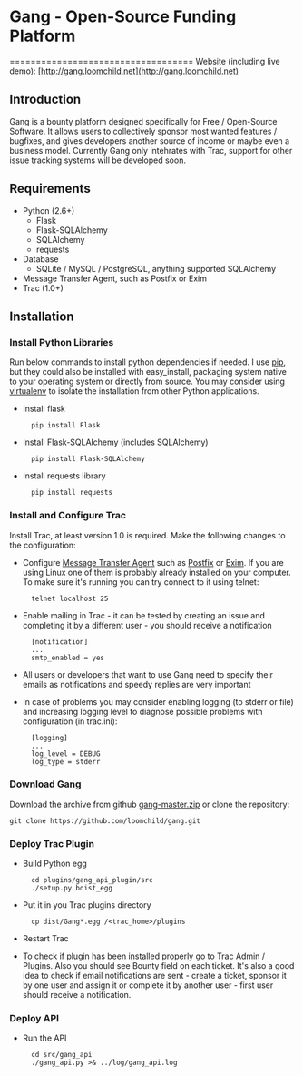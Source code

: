 # Gang - Open-Source Funding Platform
===================================
Website (including live demo): [http://gang.loomchild.net](http://gang.loomchild.net)

Introduction
------------
Gang is a bounty platform designed specifically for Free / Open-Source Software. It allows users to collectively sponsor most wanted features / bugfixes, and gives developers another source of income or maybe even a business model. Currently Gang only intehrates with Trac, support for other issue tracking systems will be developed soon.
 
Requirements
------------
* Python (2.6+)
	* Flask
	* Flask-SQLAlchemy 
	* SQLAlchemy 
	* requests
* Database 
	* SQLite / MySQL / PostgreSQL, anything supported SQLAlchemy
* Message Transfer Agent, such as Postfix or Exim
* Trac (1.0+)

Installation
------------

### Install Python Libraries
Run below commands to install python dependencies if needed. I use [pip](http://www.pip-installer.org), but they could also be installed with easy_install, packaging system native to your operating system or directly from source. You may consider using [virtualenv](http://www.virtualenv.org) to isolate the installation from other Python applications.

* Install flask

		pip install Flask

* Install Flask-SQLAlchemy (includes SQLAlchemy)

		pip install Flask-SQLAlchemy

* Install requests library

		pip install requests

### Install and Configure Trac
Install Trac, at least version 1.0 is required. Make the following changes to the configuration:

* Configure [Message Transfer Agent](https://en.wikipedia.org/wiki/Mail_transfer_agent) such as [Postfix](http://www.postfix.org/) or [Exim](http://www.exim.org/). If you are using Linux one of them is probably already installed on your computer. To make sure it's running you can try connect to it using telnet:

		telnet localhost 25

* Enable mailing in Trac - it can be tested by creating an issue and completing it by a different user - you should receive a notification  		

		[notification]
		...
		smtp_enabled = yes

* All users or developers that want to use Gang need to specify their emails as notifications and speedy replies are very important
* In case of problems you may consider enabling logging (to stderr or file) and increasing logging level to diagnose possible problems with configuration (in trac.ini):

		[logging]
		...
		log_level = DEBUG
		log_type = stderr

### Download Gang
Download the archive from github [gang-master.zip](https://github.com/loomchild/gang/archive/master.zip) or clone the repository:
	
	git clone https://github.com/loomchild/gang.git

### Deploy Trac Plugin
* Build Python egg
	
		cd plugins/gang_api_plugin/src
		./setup.py bdist_egg

* Put it in you Trac plugins directory

		cp dist/Gang*.egg /<trac_home>/plugins

* Restart Trac
* To check if plugin has been installed properly go to Trac Admin / Plugins. Also you should see Bounty field on each ticket. It's also a good idea to check if email notifications are sent - create a ticket, sponsor it by one user and assign it or complete it by another user - first user should receive a notification. 

### Deploy API
* Run the API

		cd src/gang_api
		./gang_api.py >& ../log/gang_api.log

